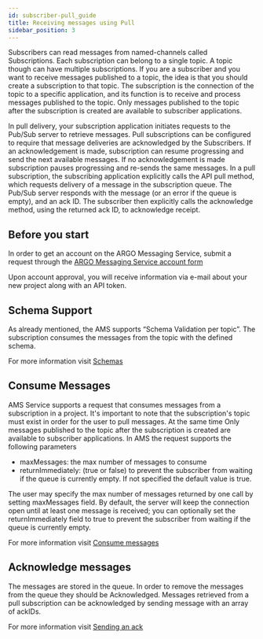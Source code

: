 ```yaml
---
id: subscriber-pull_guide
title: Receiving messages using Pull
sidebar_position: 3
---
```


Subscribers can read messages from named-channels called Subscriptions.  Each subscription can belong to a single topic. A topic though can have multiple subscriptions. 
If you are a subscriber and you want to receive messages published to a topic, the idea is that you should create a subscription to that topic. 
The subscription is the connection of the topic to a specific application, and its function is to receive and process messages published to the topic. 
Only messages published to the topic after the subscription is created are available to subscriber applications. 

In pull delivery, your subscription application initiates requests to the Pub/Sub server to retrieve messages. Pull subscriptions can be configured to require that message deliveries are acknowledged by the Subscribers. If an acknowledgement is made, subscription can resume progressing and send the next available messages. If no acknowledgement is made subscription pauses progressing and re-sends the same messages. In a pull subscription, the subscribing application explicitly calls the API pull method, which requests delivery of a message in the subscription queue. The Pub/Sub server responds with the message (or an error if the queue is empty), and an ack ID. The subscriber then explicitly calls the acknowledge method, using the returned ack ID, to acknowledge receipt.

## Before you start

In order to get an account on the ARGO Messaging Service, submit a request through the [ARGO Messaging Service account form](https://docs.google.com/forms/d/e/1FAIpQLScfMCYPkUqUa5lT046RK1yCR4yn6M96WbgD5DMlNJ-zRFHSRA/viewform)

Upon account approval, you will receive information via e-mail about your new project along with an API token.

## Schema Support 

As already mentioned, the AMS supports “Schema Validation per topic”. The subscription consumes the messages from the topic with the defined schema. 

For more information visit [Schemas](https://argoeu.github.io/argo-messaging/docs/api_schemas)

## Consume Messages 

AMS Service supports a request that consumes messages from a subscription in a project. It's important to note that the subscription's topic must exist in order for the user to pull messages. At the same time Only messages published to the topic after the subscription is created are available to subscriber applications.
In AMS the request supports the following parameters 

 - maxMessages: the max number of messages to consume
 - returnImmediately: (true or false) to prevent the subscriber from waiting if the queue is currently empty. If not specified the default value is true.

The user may specify the max number of messages returned by one call by setting maxMessages field. By default, the server will keep the connection open until at least one message is received; you can optionally set the returnImmediately field to true to prevent the subscriber from waiting if the queue is currently empty.

For more information visit [Consume messages](https://argoeu.github.io/argo-messaging/docs/api_subscriptions#post-pull-messages-from-a-subscription-consume)

## Acknowledge messages

The messages are stored in the queue. In order to remove the messages from the queue they should be Acknowledged. Messages retrieved from a pull subscription can be acknowledged by sending message with an array of ackIDs.

For more information visit [Sending an ack](https://argoeu.github.io/argo-messaging/docs/api_subscriptions#post-sending-an-ack)

